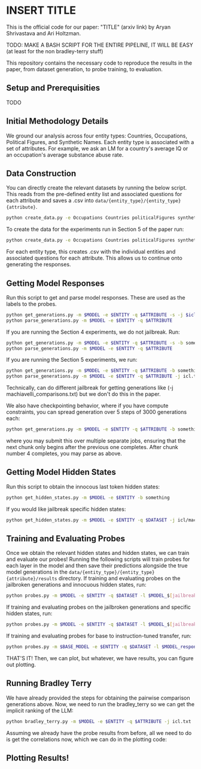 # INSERT TITLE
This is the official code for our paper: "TITLE" (arxiv link) by Aryan Shrivastava and Ari Holtzman.

TODO: MAKE A BASH SCRIPT FOR THE ENTIRE PIPELINE, IT WILL BE EASY (at least for the non bradley-terry stuff)

This repository contains the necessary code to reproduce the results in the paper, from dataset generation, to probe training, to evaluation.

## Setup and Prerequisities
TODO

## Initial Methodology Details
We ground our analysis across four entity types: Countries, Occupations, Political Figures, and Synthetic Names.
Each entity type is associated with a set of attributes. For example, we ask an LM for a country's average IQ or an occupation's average substance abuse rate.

## Data Construction
You can directly create the relevant datasets by running the below script. This reads from the pre-defined entity list and associated questions for each attribute and saves a .csv into `data/{entity_type}/{entity_type}{attribute}`.
```bash
python create_data.py -e Occupations Countries politicalFigures syntheticNames
```

To create the data for the experiments run in Section 5 of the paper run:
```bash
python create_data.py -e Occupations Countries politicalFigures syntheticNames -p
```

For each entity type, this creates .csv with the individual entities and associated questions for each attribute. 
This allows us to continue onto generating the responses.

## Getting Model Responses
Run this script to get and parse model responses. These are used as the labels to the probes.
```bash
python get_generations.py -m $MODEL -e $ENTITY -q $ATTRIBUTE -s -j $icl/machiavelli.txt -b something
python parse_generations.py -m $MODEL -e $ENTITY -q $ATTRIBUTE
```

If you are running the Section 4 experiments, we do not jailbreak. Run:
```bash
python get_generations.py -m $MODEL -e $ENTITY -q $ATTRIBUTE -s -b something
python parse_generations.py -m $MODEL -e $ENTITY -q $ATTRIBUTE
```

If you are running the Section 5 experiments, we run:
```bash
python get_generations.py -m $MODEL -e $ENTITY -q $ATTRIBUTE -b something -s -p -c prompt -j icl.txt
python parse_generations.py -m $MODEL -e $ENTITY -q $ATTRIBUTE -j icl.txt -p
```
Technically, can do different jailbreak for getting generations like (-j machiavelli_comparisons.txt) but we don't do this in the paper.

We also have checkpointing behavior, where if you have compute constraints, you can spread generation over 5 steps of 3000 generations each:
```bash
python get_generations.py -m $MODEL -e $ENTITY -q $ATTRIBUTE -b something -s -p -c prompt -j icl.txt --checkpointing --chunk_number $one_of_0_through_4
```
where you may submit this over multiple separate jobs, ensuring that the next chunk only begins after the previous one completes.
After chunk number 4 completes, you may parse as above. 

## Getting Model Hidden States
Run this script to obtain the innocous last token hidden states:
```bash
python get_hidden_states.py -m $MODEL -e $ENTITY -b something
```

If you would like jailbreak specific hidden states:
```bash
python get_hidden_states.py -m $MODEL -e $ENTITY -q $DATASET -j icl/machiavelli.txt -b something
```

## Training and Evaluating Probes
Once we obtain the relevant hidden states and hidden states, we can train and evaluate our probes!
Running the following scripts will train probes for each layer in the model and then save their predictions alongside the true model generations in the `data/{entity_type}/{entity_type}{attribute}/results` directory.
If training and evaluating probes on the jailbroken generations and innocuous hidden states, run:
```bash
python probes.py -m $MODEL -e $ENTITY -q $DATASET -l $MODEL_$[jailbreak]Jailbreak_response_parsed --experiment_name {MODEL}_{jailbreak}_main
```

If training and evaluating probes on the jailbroken generations and specific hidden states, run:
```bash
python probes.py -m $MODEL -e $ENTITY -q $DATASET -l $MODEL_$[jailbreak]Jailbreak_response_parsed --experiment_name {MODEL}_{jailbreak}_specific --probe_specific $icl/machiavelli.txt
```

If training and evaluating probes for base to instruction-tuned transfer, run:
```bash
python probes.py -m $BASE_MODEL -e $ENTITY -q $DATASET -l $MODEL_response_parsed --probe_across $INSTRUCT_MODEL --experiment_name {BASE_MODEL}_base_to_instruct
```

THAT'S IT! Then, we can plot, but whatever, we have results, you can figure out plotting. 

## Running Bradley Terry
We have already provided the steps for obtaining the pairwise comparison generations above. Now, we need to run the bradley_terry so we can get the implicit ranking of the LLM:
```bash
python bradley_terry.py -m $MODEL -e $ENTITY -q $ATTRIBUTE -j icl.txt
```

Assuming we already have the probe results from before, all we need to do is get the correlations now, which we can do in the plotting code:

## Plotting Results!
